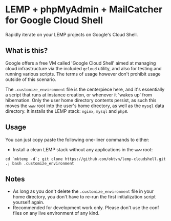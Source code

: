 # LEMP + phpMyAdmin + MailCatcher for Google Cloud Shell
Rapidly iterate on your LEMP projects on Google's Cloud Shell.

## What is this?

Google offers a free VM called 'Google Cloud Shell' aimed at managing cloud infrastructure via the included `gcloud` utility, and also for testing and running various scripts. The terms of usage however don't prohibit usage outside of this scenario.

The `.customize_environment` file is the centerpiece here, and it's essentially a script that runs at instance creation, or whenever it 'wakes up' from hibernation. Only the user home directory contents persist, as such this moves the `www` root into the user's home directory, as well as the `mysql` data directory. It installs the LEMP stack: `nginx`, `mysql` and `php8`.

## Usage

You can just copy paste the following one-liner commands to either:

* Install a clean LEMP stack without any applications in the `www` root:

```
cd `mktemp -d`; git clone https://github.com/oktvn/lemp-cloudshell.git .; bash .customize_environment
```

## Notes

* As long as you don't delete the `.customize_environment` file in your home directory, you don't have to re-run the first initialization script yourself again.
* Recommended for development work only. Please don't use the conf files on any live environment of any kind. 
